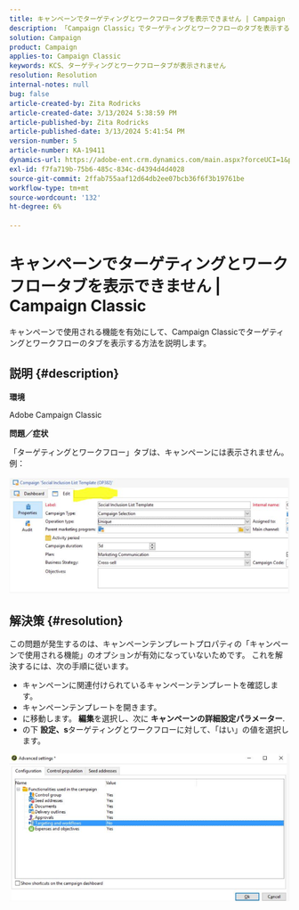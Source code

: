 ```yaml
---
title: キャンペーンでターゲティングとワークフロータブを表示できません | Campaign Classic
description: 「Campaign Classic」でターゲティングとワークフローのタブを表示する方法を説明します
solution: Campaign
product: Campaign
applies-to: Campaign Classic
keywords: KCS、ターゲティングとワークフロータブが表示されません
resolution: Resolution
internal-notes: null
bug: false
article-created-by: Zita Rodricks
article-created-date: 3/13/2024 5:38:59 PM
article-published-by: Zita Rodricks
article-published-date: 3/13/2024 5:41:54 PM
version-number: 5
article-number: KA-19411
dynamics-url: https://adobe-ent.crm.dynamics.com/main.aspx?forceUCI=1&pagetype=entityrecord&etn=knowledgearticle&id=4f849390-60e1-ee11-904c-0022480a227c
exl-id: f7fa719b-75b6-485c-834c-d4394d4d4028
source-git-commit: 2ffab755aaf12d64db2ee07bcb36f6f3b19761be
workflow-type: tm+mt
source-wordcount: '132'
ht-degree: 6%

---
```


# キャンペーンでターゲティングとワークフロータブを表示できません | Campaign Classic


キャンペーンで使用される機能を有効にして、Campaign Classicでターゲティングとワークフローのタブを表示する方法を説明します。

## 説明 {#description}


<b>環境</b>

Adobe Campaign Classic

<b>問題／症状</b>

「ターゲティングとワークフロー」タブは、キャンペーンには表示されません。 例：
<br><br>![](assets/___50849390-60e1-ee11-904c-0022480a227c___.png)<br>

## 解決策 {#resolution}


この問題が発生するのは、キャンペーンテンプレートプロパティの「キャンペーンで使用される機能」のオプションが有効になっていないためです。 これを解決するには、次の手順に従います。

- キャンペーンに関連付けられているキャンペーンテンプレートを確認します。
- キャンペーンテンプレートを開きます。
- に移動します。 <b>編集</b>を選択し、次に <b>キャンペーンの詳細設定パラメーター</b>.
- の下 <b>設定、s</b>ターゲティングとワークフローに対して、「はい」の値を選択します。


![](assets/f184a935-4ace-ec11-a7b5-00224809c196.png)
